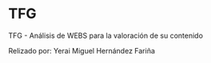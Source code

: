 # TFG
TFG - Análisis de WEBS para la valoración de su contenido

Relizado por: Yerai Miguel Hernández Fariña
